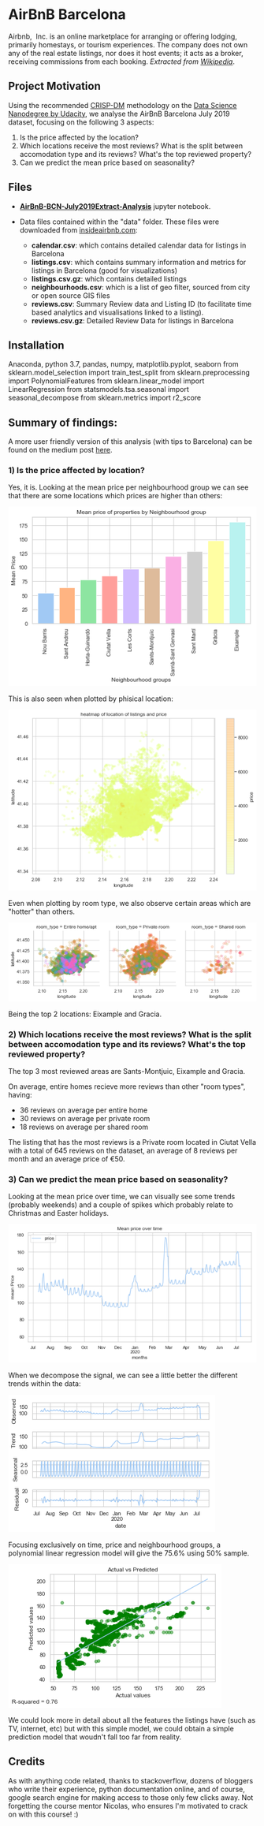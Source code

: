 # AirBnB Barcelona
Ai‌r‌b‌n‌b‌, ‌ ‌I‌n‌c‌.‌ is an online marketplace for arranging or offering lodging, primarily homestays, or tourism experiences. The company does not own any of the real estate listings, nor does it host events; it acts as a broker, receiving commissions from each booking. <i>Extracted from <a href="https://en.wikipedia.org/wiki/Airbnb">Wikipedia</a></i>.

## Project Motivation
Using the recommended <a href="https://www.datasciencecentral.com/profiles/blogs/crisp-dm-a-standard-methodology-to-ensure-a-good-outcome">CRISP-DM</a> methodology on the <a href="https://www.udacity.com/course/data-scientist-nanodegree--nd025">Data Science Nanodegree by Udacity</a>, we analyse the AirBnB Barcelona July 2019 dataset, focusing on the following 3 aspects:

1) Is the price affected by the location?
2) Which locations receive the most reviews? What is the split between accomodation type and its reviews? What's the top reviewed property?
3) Can we predict the mean price based on seasonality?

## Files

* <b><a href="AirBnB-BCN-July2019Extract-Analysis.ipynb">AirBnB-BCN-July2019Extract-Analysis</a></b> jupyter notebook.
* Data files contained within the "data" folder. These files were downloaded from <a href="http://insideairbnb.com/get-the-data.html">insideairbnb.com</a>:

    * <b>calendar.csv</b>: which contains detailed calendar data for listings in Barcelona
    * <b>listings.csv</b>: which contains summary information and metrics for listings in Barcelona (good for visualizations)
    * <b>listings.csv.gz</b>: which contains detailed listings
    * <b>neighbourhoods.csv</b>: which is a list of geo filter, sourced from city or open source GIS files
    * <b>reviews.csv</b>: Summary Review data and Listing ID (to facilitate time based analytics and visualisations linked to a listing).
    * <b>reviews.csv.gz</b>: Detailed Review Data for listings in Barcelona

## Installation
Anaconda, python 3.7, 
pandas, numpy, matplotlib.pyplot, seaborn
from sklearn.model_selection import train_test_split
from sklearn.preprocessing import PolynomialFeatures
from sklearn.linear_model import LinearRegression
from statsmodels.tsa.seasonal import seasonal_decompose
from sklearn.metrics import r2_score

## Summary of findings:

A more user friendly version of this analysis (with tips to Barcelona) can be found on the medium post <a href="https://medium.com/@nomopix/airbnb-in-barcelona-3-questions-and-some-context-5598611f84dc?sk=5cd0125dd98d0b0d65670b318bf65a32">here</a>.

### 1) Is the price affected by location?
Yes, it is. Looking at the mean price per neighbourhood group we can see that there are some locations which prices are higher than others:

<img src="assets/mean-price-barrio.png"
     alt="AirBnB Barcelona 2019 - avg price per barrio"
     style="margin-right: 10px;" />

This is also seen when plotted by phisical location:

<img src="assets/price-location-heatmap.png"
     alt="AirBnB Barcelona 2019 - map"
     style="margin-right: 10px;" />

Even when plotting by room type, we also observe certain areas which are "hotter" than others.

<img src="assets/price-location-heatmap-facet.png"
     alt="AirBnB Barcelona 2019 - map by room type"
     style="margin-right: 10px;" />

Being the top 2 locations: Eixample and Gracia.

### 2) Which locations receive the most reviews? What is the split between accomodation type and its reviews? What's the top reviewed property?

The top 3 most reviewed areas are Sants-Montjuic, Eixample and Gracia.

On average, entire homes recieve more reviews than other "room types", having:

* 36 reviews on average per entire home
* 30 reviews on average per private room
* 18 reviews on average per shared room

The listing that has the most reviews is a Private room located in Ciutat Vella with a total of 645 reviews on the dataset, an average of 8 reviews per month and an average price of €50.

### 3) Can we predict the mean price based on seasonality?

Looking at the mean price over time, we can visually see some trends (probably weekends) and a couple of spikes which probably relate to Christmas and Easter holidays.

<img src="assets/mean-price-over-time.png"
     alt="AirBnB Barcelona 2019 - mean price over time"
     style="margin-right: 10px;" />

When we decompose the signal, we can see a little better the different trends within the data:

<img src="assets/mean-price-decompose.png"
     alt="AirBnB Barcelona 2019 - price decompose trend"
     style="margin-right: 10px;" />


Focusing exclusively on time, price and neighbourhood groups, a polynomial linear regression model will give the 75.6% using 50% sample.

<img src="assets/poly-regre-price-time.png"
     alt="AirBnB Barcelona 2019 - mean price Actual vs Predicted"
     style="margin-right: 10px;" />

We could look more in detail about all the features the listings have (such as TV, internet, etc) but with this simple model, we could obtain a simple prediction model that woudn't fall too far from reality.

## Credits
As with anything code related, thanks to stackoverflow, dozens of bloggers who write their experience, python documentation online, and of course, google search engine for making access to those only few clicks away. Not forgetting the course mentor Nicolas, who ensures I'm motivated to crack on with this course! :)